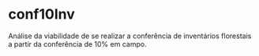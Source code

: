 # conf10Inv
Análise da viabilidade de se realizar a conferência de inventários florestais a partir da conferência de 10% em campo.
